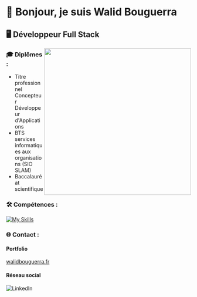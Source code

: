 # 👋 Bonjour, je suis Walid Bouguerra

## 🖥 Développeur Full Stack

<img align="right" width="400" src="https://user-images.githubusercontent.com/74038190/212749447-bfb7e725-6987-49d9-ae85-2015e3e7cc41.gif"> 

### 🎓 Diplômes :
- Titre professionnel Concepteur Développeur d'Applications  
- BTS services informatiques aux organisations (SIO SLAM)
- Baccalauréat scientifique

### 🛠 Compétences : 
[![My Skills](https://skillicons.dev/icons?i=html,css,js,php,java,mysql&theme=light)](https://skillicons.dev)

### 🌐 Contact :
#### Portfolio 
[walidbouguerra.fr](http://walidbouguerra.fr)
#### Réseau social
![LinkedIn](https://img.shields.io/badge/LinkedIn-%230077B5.svg?logo=linkedin&logoColor=white)   


